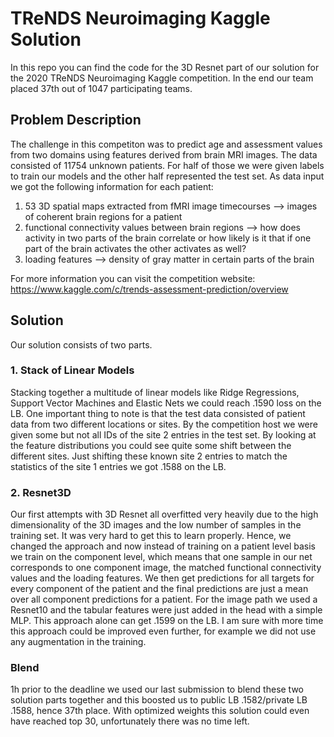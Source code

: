 # TReNDS Neuroimaging Kaggle Solution

In this repo you can find the code for the 3D Resnet part of our solution for the 2020 TReNDS Neuroimaging Kaggle competition. In the end our team placed 37th out of 1047 participating teams.

## Problem Description
The challenge in this competiton was to predict age and assessment values from two domains using features derived from brain MRI images.
The data consisted of 11754 unknown patients. For half of those we were given labels to train our models and the other half represented the test set.
As data input we got the following information for each patient:
  1. 53 3D spatial maps extracted from fMRI image timecourses --> images of coherent brain regions for a patient
  2. functional connectivity values between brain regions --> how does activity in two parts of the brain correlate or how likely is it that if one part of the brain activates the other activates as well?
  3. loading features --> density of gray matter in certain parts of the brain
  
For more information you can visit the competition website:
https://www.kaggle.com/c/trends-assessment-prediction/overview

## Solution
Our solution consists of two parts.

### 1. Stack of Linear Models
Stacking together a multitude of linear models like Ridge Regressions, Support Vector Machines and Elastic Nets we could reach .1590 loss on the LB. One important thing to note is that the test data consisted of patient data from two different locations or sites. By the competition host we were given some but not all IDs of the site 2 entries in the test set. By looking at the feature distributions you could see quite some shift between the different sites. Just shifting these known site 2 entries to match the statistics of the site 1 entries we got .1588 on the LB.

### 2. Resnet3D
Our first attempts with 3D Resnet all overfitted very heavily due to the high dimensionality of the 3D images and the low number of samples in the training set. It was very hard to get this to learn properly. Hence, we changed the approach and now instead of training on a patient level basis we train on the component level, which means that one sample in our net corresponds to one component image, the matched functional connectivity values and the loading features. We then get predictions for all targets for every component of the patient and the final predictions are just a mean over all component predictions for a patient. For the image path we used a Resnet10 and the tabular features were just added in the head with a simple MLP. This approach alone can get .1599 on the LB. I am sure with more time this approach could be improved even further, for example we did not use any augmentation in the training.

### Blend
1h prior to the deadline we used our last submission to blend these two solution parts together and this boosted us to public LB .1582/private LB .1588, hence 37th place. With optimized weights this solution could even have reached top 30, unfortunately there was no time left.
